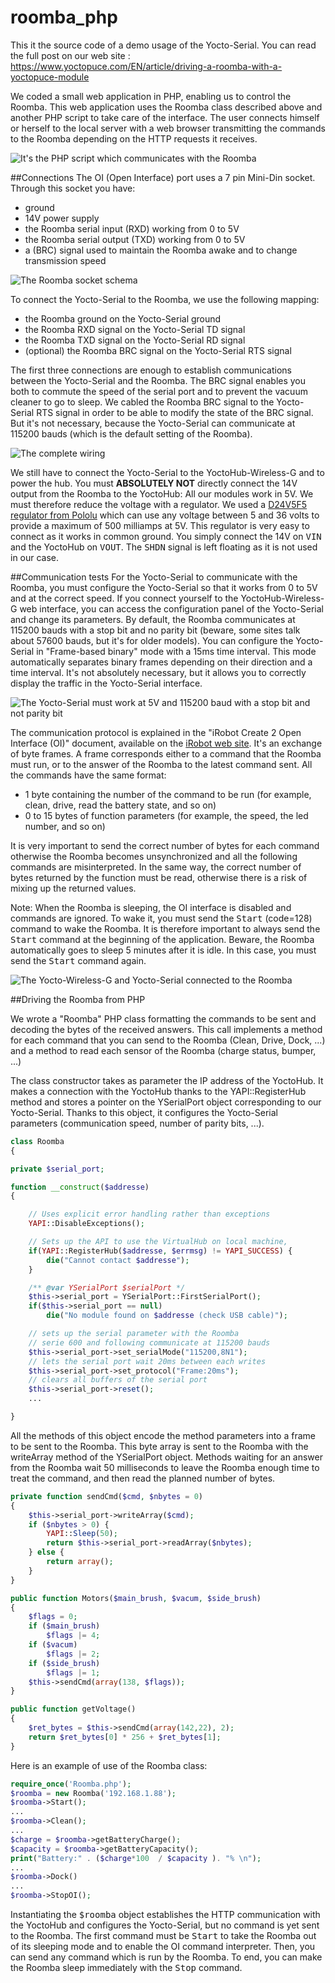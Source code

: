 # roomba_php

This it the source code of a demo usage of the Yocto-Serial. You can read the full post on our web site : https://www.yoctopuce.com/EN/article/driving-a-roomba-with-a-yoctopuce-module

We coded a small web application in PHP, enabling us to control the Roomba. This web application uses the Roomba class described above and another PHP script to take care of the interface. The user connects himself or herself to the local server with a web browser transmitting the commands to the Roomba depending on the HTTP requests it receives.

<img  src="http://www.yoctopuce.com/pubarchive/2015-03/network_config_1.png" align="center" border="no" alt="It's the PHP script which communicates with the Roomba">

##Connections
The OI (Open Interface) port uses a 7 pin Mini-Din socket. Through this socket you have:
* ground
* 14V power supply
* the Roomba serial input (RXD) working from 0 to 5V
* the Roomba serial output (TXD) working from 0 to 5V
* a (BRC) signal used to maintain the Roomba awake and to change transmission speed

<img src="http://www.yoctopuce.com/pubarchive/2015-03/minidin_1.png" align="center" alt="The Roomba socket schema" >

To connect the Yocto-Serial  to the Roomba, we use the following mapping:
* the Roomba ground on the  Yocto-Serial ground
* the Roomba RXD signal on the Yocto-Serial TD signal
* the Roomba TXD signal on the Yocto-Serial RD signal
* (optional) the Roomba BRC signal on the Yocto-Serial RTS signal

The first three connections are enough to establish communications between the Yocto-Serial and the Roomba. The BRC signal enables you both to commute the speed of the serial port and to prevent the vacuum cleaner to go to sleep. We cabled the Roomba BRC signal to the Yocto-Serial RTS signal in order to be able to modify the state of the BRC signal. But it's not necessary, because the Yocto-Serial can communicate at 115200 bauds (which is the default setting of the Roomba).


<img src="http://www.yoctopuce.com/pubarchive/2015-03/shematic_1" alt="The complete wiring">

We still have to connect the Yocto-Serial to the YoctoHub-Wireless-G and to power the hub. You must <b>ABSOLUTELY NOT</b> directly connect the 14V output from the Roomba to the YoctoHub: All our modules work in 5V. We must therefore reduce the voltage with a regulator. We used a <a href="https://www.pololu.com/product/2843"> D24V5F5 regulator from Pololu</a> which can use any voltage between 5 and 36 volts to provide a maximum of 500 milliamps at 5V. This regulator is very easy to connect as it works in common ground. You simply connect the 14V on <tt>VIN</tt>  and the YoctoHub on <tt>VOUT</tt>. The <tt>SHDN</tt> signal is left floating as it is not used in our case.

##Communication tests
For the Yocto-Serial to communicate with the Roomba, you must configure the Yocto-Serial so that it works from 0 to 5V and at the correct speed. If you connect yourself to the YoctoHub-Wireless-G web interface, you can access the configuration panel of the  Yocto-Serial and change its parameters. By default, the Roomba communicates at 115200 bauds with a stop bit and no parity bit (beware, some sites talk about 57600 bauds, but it's for older models). You can configure the Yocto-Serial in "Frame-based binary" mode with a 15ms time interval. This mode automatically separates binary frames depending on their direction and a time interval. It's not absolutely necessary, but it allows you to correctly display the traffic in the Yocto-Serial interface.

<img src="http://www.yoctopuce.com/pubarchive/2015-03/yocto_serial_config_1.png" align="center" border="no" alt="The Yocto-Serial must work at 5V and 115200 baud with a stop bit and not parity bit">

The communication protocol is explained in the "iRobot Create 2 Open Interface (OI)"  document, available on the <a href="http://www.irobot.com/~/media/MainSite/PDFs/About/STEM/Create/create_2_Open_Interface_Spec.pdf"> iRobot web site</a>. It's an exchange of byte frames. A frame corresponds either to a command that the Roomba must run, or to the answer of the Roomba to the latest command sent. All the commands have the same format:

* 1 byte containing the number of the command to be run (for example, clean, drive, read the battery state, and so on)
* 0 to 15 bytes of function parameters (for example, the speed, the led number, and so on)

It is very important to send the correct number of bytes for each command otherwise the Roomba becomes unsynchronized and all the following commands are misinterpreted. In the same way, the correct number of bytes returned by the function must be read, otherwise there is a risk of mixing up the returned values.

Note: When the Roomba is sleeping, the OI interface is disabled and commands are ignored. To wake it, you must send the <tt>Start</tt> (code=128) command to wake the Roomba. It is therefore important to always send the <tt>Start</tt> command at the beginning of the application. Beware, the Roomba automatically goes to sleep 5 minutes after it is idle. In this case, you must send the <tt>Start</tt> command again.

<img src="http://www.yoctopuce.com/pubarchive/2015-03/roomba_wifi_1.jpg" srcbig="roomba_wifi_big_1.jpg" align="center" alt="The Yocto-Wireless-G and Yocto-Serial connected to the Roomba">


##Driving the Roomba from PHP

We wrote a "Roomba" PHP class formatting the commands to be sent and decoding the bytes of the received answers. This call implements a method for each command that you can send to the Roomba (Clean, Drive, Dock, ...) and a method to read each sensor of the Roomba (charge status, bumper, ...)

The class constructor takes as parameter the IP address of the YoctoHub. It makes a connection with the YoctoHub thanks to the YAPI::RegisterHub method and stores a pointer on the YSerialPort object corresponding to our Yocto-Serial. Thanks to this object, it configures the Yocto-Serial parameters (communication speed, number of parity bits, ...).


```php
class Roomba
{

private $serial_port;

function __construct($addresse)
{

    // Uses explicit error handling rather than exceptions
    YAPI::DisableExceptions();

    // Sets up the API to use the VirtualHub on local machine,
    if(YAPI::RegisterHub($addresse, $errmsg) != YAPI_SUCCESS) {
        die("Cannot contact $addresse");
    }

    /** @var YSerialPort $serialPort */
    $this->serial_port = YSerialPort::FirstSerialPort();
    if($this->serial_port == null)
        die("No module found on $addresse (check USB cable)");

    // sets up the serial parameter with the Roomba
    // serie 600 and following communicate at 115200 bauds
    $this->serial_port->set_serialMode("115200,8N1");
    // lets the serial port wait 20ms between each writes
    $this->serial_port->set_protocol("Frame:20ms");
    // clears all buffers of the serial port
    $this->serial_port->reset();
    ...

}
```

All the methods of this object encode the method parameters into a frame to be sent to the Roomba. This byte array is sent to the Roomba with the writeArray method of the YSerialPort object. Methods waiting for an answer from the Roomba wait 50 milliseconds to leave the Roomba enough time to treat the command, and then read the planned number of bytes.

```php
private function sendCmd($cmd, $nbytes = 0)
{
    $this->serial_port->writeArray($cmd);
    if ($nbytes > 0) {
        YAPI::Sleep(50);
        return $this->serial_port->readArray($nbytes);
    } else {
        return array();
    }
}

public function Motors($main_brush, $vacum, $side_brush)
{
    $flags = 0;
    if ($main_brush)
        $flags |= 4;
    if ($vacum)
        $flags |= 2;
    if ($side_brush)
        $flags |= 1;
    $this->sendCmd(array(138, $flags));
}

public function getVoltage()
{
    $ret_bytes = $this->sendCmd(array(142,22), 2);
    return $ret_bytes[0] * 256 + $ret_bytes[1];
}
```

Here is an example of use of the Roomba class:

```php
require_once('Roomba.php');
$roomba = new Roomba('192.168.1.88');
$roomba->Start();
...
$roomba->Clean();
...
$charge = $roomba->getBatteryCharge();
$capacity = $roomba->getBatteryCapacity();
print("Battery:" . ($charge*100  / $capacity ). "% \n");
...
$roomba->Dock()
...
$roomba->StopOI();
```

Instantiating the <tt>$roomba</tt>  object establishes the HTTP communication with the YoctoHub and configures the Yocto-Serial, but no command is yet sent to the Roomba. The first command must be <tt>Start</tt> to take the Roomba out of its sleeping mode and to enable the OI command interpreter. Then, you can send any command which is run by the Roomba. To end, you can make the Roomba sleep immediately with the <tt>Stop</tt> command.



